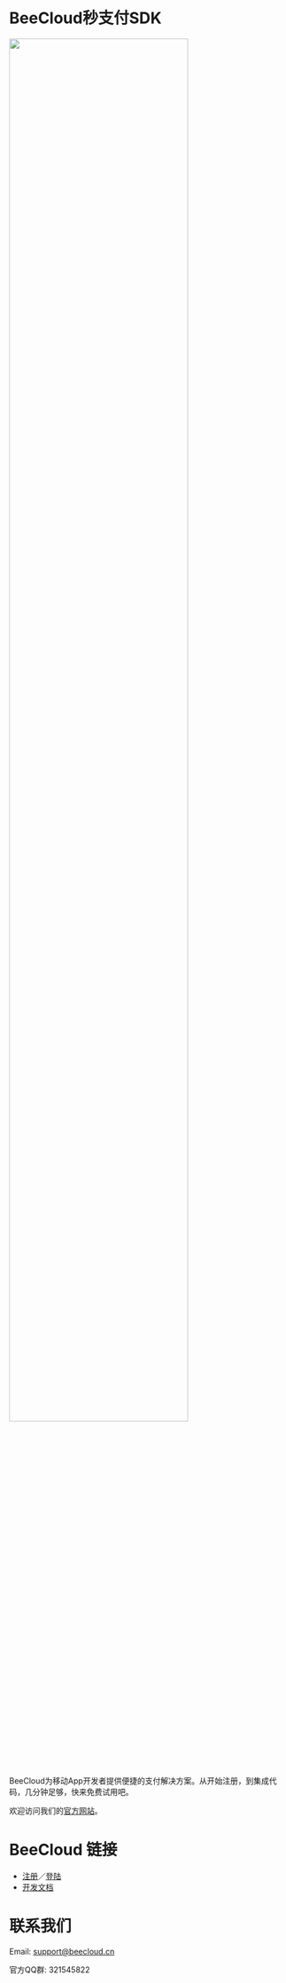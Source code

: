 # BeeCloud秒支付SDK

<a href="http://beecloud.cn"><img src="http://beecloud.cn/image/source/banner.png" width="80%"/></a>

BeeCloud为移动App开发者提供便捷的支付解决方案。从开始注册，到集成代码，几分钟足够，快来免费试用吧。

欢迎访问我们的[官方网站](http://beecloud.cn)。

# BeeCloud 链接

* [注册](http://beecloud.cn/register)／[登陆](http://beecloud.cn/login)
* [开发文档](http://beecloud.cn/doc/)

# 联系我们

Email: support@beecloud.cn

官方QQ群: 321545822
